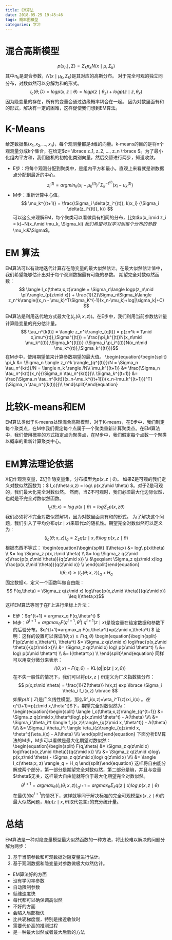 ```yaml
---
title: EM算法
date: 2018-05-25 19:45:46
tags: 概率图模型
categories: 学习
---
```

# 混合高斯模型
$$ p(x_n\mid , \Sigma) = \Sigma_k \pi_k N(x\mid \mu, \Sigma_k) $$
其中$\pi_k$是混合参数，$N(x\mid \mu_k, \Sigma_k)$是其对应的高斯分布。
对于完全可观的独立同分布，对数似然可以分解为和的形式。
$$ l_c(\theta;D) = log p(x,z\mid \theta) = log p(z\mid \theta_z) + log p(z\mid z, \theta_x) $$
因为隐变量的存在，所有的变量会通过边缘概率耦合在一起。
因为对数里面有和的形式，解决有一定的困难，这样促使我们想到EM算法。

# K-Means
给定数据集$(x_1, x_2, ..., x_n)$，每个观测量都是d维的向量。k-means的目的是将n个观测量分成k个集合，在给定$z= \lbrace z_1, z_2, ..., z_n \rbrace $。为了最小化组内平方和，我们随机的初始化类别向量，然后交替进行两步，知道收敛。
* E步：将每个观测分配到聚类中，是组内平方和最小。直观上来看就是讲数据点分配到最近的中心。
$$ z_i^{(t)} = argmin_k (x_i - \mu_k^{(t)})^T\Sigma_k^{-1^{(t)}}(x_i - u_k^{(t)}) $$
* M步：重新计算中心值。
$$ \mu_k^{(t+1)} = \frac{\Sigma_i \delta(z_i^{(t)}, k)x_i} {\Sigma_i \delta(z_i^{(t)}, k)} $$
可以这么来理解EM，每个聚类可以看做具有相同的分布，比如$p(x_i\mid z_i = k)~N(x_i\mid \mu_k, \Sigma_kl) $我们希望可以学习到每个分布的参数$\mu_k$和$\Sigma$。

# EM 算法
EM算法可以有效地迭代计算存在隐变量的最大似然估计。在最大似然估计值中，我们希望能够估计出对于每个观测数据最有可能的参数。
期望完全对数似然函数：
$$ \langle l_c(\theta;x,z)\rangle = \Sigma_n\langle logp(z_n\mid \pi)\rangle_{p(z\mid x)} + \frac{1}{2}\Sigma_n\Sigma_k\langle z_n^k\rangle((x_n - \mu_k)^T\Sigma_K^{-1}(x_n-\mu_k)+log|\sigma_k|+C) $$

EM算法是利用迭代地方式最大化$\langle l_c(\theta;x,z)\rangle$。在E步中，我们利用当前参数估计量计算隐变量的充分估计量。
$$ \tau_n^{k(t)} = \langle z_n^k\rangle_{q(t)} = p(zn^k = 1\mid x,\mu^{(t)},\Sigma^{(t)}) = \frac{\pi_k^{(t)}N(x_n\mid \mu_k^{(t)},\Sigma_k^{(t)})} {\Sigma_i \pi_i^{(t)}N(x_n\mid \mu_k^{(t)},\Sigma_k^{(t)})}$$
在M步中，使用期望值来计算参数期望的最大值。
\begin{equation}\begin{split} \pi_k &= \Sigma_n \langle z_n^k \rangle_{q^{(t)}}/N = \Sigma_n \tau_n^{k(t)}/N = \langle n_k \rangle /N\\\\
\mu_k^{(t+1)} &= \frac{\Sigma_n \tau_n^{k(t)}x_n}{\Sigma_n \tau_n^{k(t)}}\\\\
\Sigma_k^{(t+1)} &= \frac{\Sigma_n \tau_n^{k(t)}(x_n-\mu_k^{(t+1)})(x_n-\mu_k^{(t+1)})^T}{\Sigma_n \tau_n^{(k(t))}}\\\\
\end{split}\end{equation}

# 比较K-means和EM
EM算法类似于K-means处理混合高斯模型，对于K-means，在E步中，我们制定每个聚类点，在M中我们假定每个点属于一个聚类重新计算聚类点。在EM算法中，我们使用概率的方式指定点为聚类点，在M步中，我们假定每个点数一个聚类以概率的重新计算聚类中心。

# EM算法理论依据
X记作观测变量，Z记作隐变量集，分布模型为$p(x,z\mid \theta)$。
如果Z是可观的我们定义对数似然函数为：$ l_c(\theta;x,z) = log\ p(x,z\mid \theta) $。对于Z是可观的，我们最大化完全对数似然。
然而，当Z不可观时，我们必须最大化边际似然，也就是不完全对数似然函数。
$$ l_c(\theta;x) = log\ p(x\mid \theta) = log\Sigma_z p(x,z\theta) $$
我们必须将不完全对数似然解耦，因为对数里面具有和的形式。
为了解决这个问题，我们引入了平均分布$q(z\mid x)$来取代z的随机性。期望完全对数似然可以定义为：
$$ \langle l_c(\theta;x,z)\rangle_q = \Sigma_z q(z\mid x,\theta)log\ p(x,z\mid \theta) $$
根据杰西不等式：
\begin{equation}\begin{split} l(\theta;x) &= log\ p(x\theta) \\\\
&= log \Sigma_z p(x,z\mid \theta) \\\\
&= log \Sigma_z q(z\mid x)\frac{p(x,z\mid \theta)}{q(z\mid x)} \\\\
&\geqslant \Sigma_z q(z\mid x)log \frac{p(x,z\mid \theta)}{q(z\mid x)} \\\\
\end{split}\end{equation}
$$ l(\theta;x) \geqslant \langle l_c(\theta;x,z)\rangle_q + H_q $$
固定数据x，定义一个函数叫做自由能：
$$ F(q,\theta) = \Sigma_z q(z\mid x) log\frac{p(x,z\mid \theta)}{q(z\mid x)} \leq l(\theta;x)$$
这样EM算法等同于在F上进行坐标上升法：
* E步：$q^{t+1} = argmax_q F(q,\theta^t) $
* M步：$\theta^{t+1} = argmax_{\theta} F(q^{t+1},\theta^t)$
$q^{t+1}(z\mid x)$是隐变量在给定数据和参数下的后验分布。$q^{t+1}=argmax_q F(q,\theta^t)=p(z\mid x,\theta^t) $
证明：这样的设置可以保证$l(\theta;x)\geqslant F(q,\theta)$
\begin{equation}\begin{split} F(p(z\mid x,\theta^t), \theta^t) &= \Sigma_z q(z\mid x) log\frac{p(x,z\mid \theta)}{q(z\mid x)}\\\\
&= \Sigma_z q(z\mid x) log\ p(x\mid \theta^t) \\\\
&= log\ p(x\mid \theta^t) \\\\
&= l(\theta^t;x) \\\\
\end{split}\end{equation}
同样可以用变分微分来表示：
$$ l(\theta;x) - F(q,\theta) = KL(q||p(z\mid x, \theta)) $$
在不失一般性的情况下，我们可以将$p(x,z\mid \theta)$定义为广义指数族分布：
$$ p(x,z\mid \theta) = \frac{1}{Z(\theta)} h(x,z) exp \lbrace \Sigma_i \theta_i f_i(x,z) \rbrace $$
如果$p(X\mid Z)$是广义线性模型，那么$f_i(x,z)=\eta_i^T(z)\xi_i(x) $。
在$q^{t+1}=p(z\mid x,\theta^t)$下，期望完全对数似然为：
\begin{equation}\begin{split} \langle l_c(\theta;x,z)\rangle_{q^{t+1}} &= \Sigma_z q(z\mid x,\theta^t)log\ p(x,z\mid \theta^t) - A(\theta) \\\\
&= \Sigma_i \theta_i^t \langle f_i(x,z)\rangle_{q(z\mid x, \theta^t)} - A(\theta) \\\\
&= \Sigma_i \theta_i^t \langle \eta_i(z)\rangle_{q(z\mid x, \theta^t)}\eta_i(x) - A(\theta) \\\\
\end{split}\end{equation}
下面分析EM算法的M步，M步可以看做是最大化期望对数似然：
\begin{equation}\begin{split} F(q,\theta) &= \Sigma_z q(z\mid x) log\frac{p(x,z\mid \theta)}{q(z\mid x)} \\\\
&= \Sigma_z q(z\mid x)log\ p(x,z\mid \theta) - \Sigma_z q(z\mid x)log\ q(z\mid x) \\\\
&= \langle l_c(\theta;x, z) \rangle_q + H_q
\end{split}\end{equation}
这样将自由能分解成两个部分，第一部分是期望完全对数似然，第二部分是熵，并且与变量$\theta$无关，这样最大自由能就等价于最大化期望完全对数似然。
$$ \theta^{t+1} = argmax_{\theta} \langle l_c(\theta;x,z)\rangle_{q^{t+1}} = argmax_{\theta} \Sigma_z q(z\mid x)log\ p(x,z\mid \theta) $$
在最优的$q^{t+1}$的情况下，这样就等同于解决标准的完全可观模型$p(x,z\mid \theta)$的最大似然问题，用$p(z\mid x, \theta)$取代包含z的充分统计量。

# 总结
EM算法是一种对隐变量模型最大似然函数的一种方法，将比较难以解决的问题分解为两步：
1. 基于当前参数和可观数据对隐变量进行估计。
2. 基于观测数据和隐变量对参数做极大似然估计。

* EM算法好的方面
 * 没有学习率参数
 * 自动限制参数
 * 低维速度快
 * 每代都可以确保调高似然
* 不好的方面
 * 会陷入局部极优
 * 比共轭梯度慢，特别是接近收敛时
 * 需要代价高的推测过程
 * 是一种最大似然或者最大后验的方法
